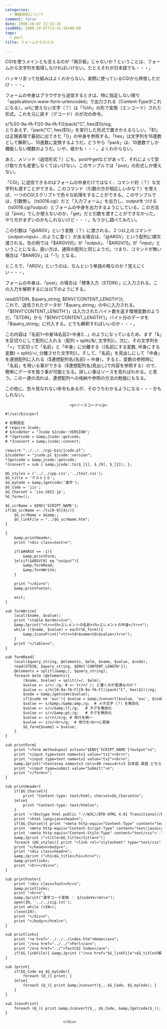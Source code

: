 ```yaml
---
categories:
  - 情報技術について
comment: false
date: 2000-10-07 13:31:16
iso8601: 2000-10-07T13:31:16+09:00
tags:
  - perl
title: フォームからの入力

---
```


<div class="entry-body">
                                 <p>CGIを使うメインとも言えるのが「掲示板」じゃないか？ということは、フォームから文字列を取得しなければいけない。たとえそれが日本語でも・・・。 </p>

<p>ハッキリ言って仕組みはよくわからない。実際に使っているCGIから拝借しただけ・・・。 </p>

<p>フォームの中身はブラウザから送信するときは、特に指定しない限り「application/x-www-form-urlencoded」で出力される（Content-Typeがこれになる）。urlに使えない文字（？）は「%hh」の形で変換（エンコード）された形式。これを元に戻す（デコード）のが次の命令。 </p>

<p>s/%([0-9a-fA-F][0-9a-fA-F])/pack("C", hex($1))/eg;<br />
とりあえず、「pack("C", hex($1))」を実行した形式で置きかえるらしい。「$1」は正規表現で最初に出てきた「()」の中身を参照する。「hex」は文字列を16進数として解釈し、10進数に変換するようだ。どうやら「pack」は、10進数でしか機能しない関数のようだ。いや、嘘かも・・・。よくわからない。 </p>

<p>あと、メソッド（送信形式？）にも、postやgetなどがあって、それによって受け取り方も変更しなくてはいけない。このサンプルでは「post」の形式しか使えない。 </p>

<p>「CGI」に送信できるのはフォームの中身だけではなく、コマンド的（？）な文字列も渡すことができる。このコマンド（引数の方が相応しいかな？）を使えば、一つのCGIスクリプトで色々な処理をすることができる。このサンプルでは、引数無し（ts0016.cgi）だと「入力フォーム」を出力し、outputをつける（ts0016.cgi?output）とフォームの中身を出力するようにしている。この方法は「post」でしか使えないのか、「get」だと引数を渡すことができなかった。やり方がまずいのかもしれないけど・・・。もう少し調べてみたい。 </p>

<p>この引数は「@ARGV」という変数（？）に渡される。２つ以上のコマンド（output+input+...のように書く）がある場合は、「@ARGV」という配列に順次渡される。先の例では「$ARGV[0]」が「output」、「$ARGV[1]」が「input」ということになる。扱い方は、通常の配列と同じようだ。つまり、コマンドが無い場合は「$#ARGV」は「-1」となる。 </p>

<p>ところで、「ARGV」というのは、なんという単語の略なのか？覚えにくい・・・。 </p>

<p>フォームの中身は、「post」の場合は「標準入力（STDIN）」に入力される。この入力を解釈するには以下のようにする。 </p>

<p>read(STDIN, $query_string, $ENV{'CONTENT_LENGTH'});<br />
これで、送信されたデータが「$query_string」の中に入力される。「$ENV{'CONTENT_LENGTH'}」は入力されたバイト数を返す環境変数のようだ。「STDIN」から「$ENV{'CONTENT_LENGTH'}」バイト分のデータを「$query_string」に代入する。とでも解釈すればいいのか・・・。 </p>

<p>この内容は「名前1=中身1&amp;名前2=中身2...」のようになっているため、まず「&amp;」を区切りにして配列に入れる（配列 = split(/&amp;/, 文字列)）。次に、その文字列を「=」で区切って「名前」と「中身」に分離する（(名前にする変数, 中身にする変数) = split(/=/, 分離させた文字列)）。そして、「名前」を見出しにして「中身」を連想配列に入れる（$連想配列名{名前} = 中身）。すると、変数の参照時に「名前」を用いる事ができる（$連想配列名(見出し)で内容を参照する）ので、簡単にデータを扱う事が可能となる。詳しい事はソースを見ればわかる。と思う。この一連の流れは、連想配列への格納や参照の方法の勉強にもなる。 </p>

<p>この他に、色々見なれない命令もあるが、そのうちわかるようになる・・・かもしれない。</p>
                              
                                 <p>ソースコード</p>

```default
#!/usr/bin/perl

# 初期設定
# require Jcode;
# $JcodeVer = "Jcode $Jcode::VERSION";
# *Jgetcode = &amp;Jcode::getcode;
# *Jconvert = &amp;Jcode::convert;

require "../../../cgi-bin/jcode.pl";
$JcodeVer = "jcode.pl $jcode::version";
*Jgetcode = &amp;jcode::getcode;
*Jconvert = sub { &amp;jcode::to($_[1], $_[0], $_[2]); };

@G_styles = ('../../ipp.css','../test.css');
$G_title = 'テスト１６';
$G_myCode = &amp;Jgetcode('漢字');
$G_Code = 'jis';
$G_Charset = 'iso-2022-jp';
%G_form=();

$G_scrName = $ENV{'SCRIPT_NAME'};
if($G_scrName =~ /ts[0-9]{4}/){
    $G_scrName = $&amp;;
    $G_linkFile = "../$G_scrName.htm";
}

{
    &amp;printHeader;
    print "<div class=test>n";

    if($#ARGV == -1){
        &amp;printForm;
    }elsif($ARGV[0] eq "output"){
        &amp;formRead;
        &amp;formWrite;
    }

    print "</div>n";
    &amp;printFooter;

    exit;
}

sub formWrite{
    local($name, $value);
    print "<table border=1>n";
    &amp;Jprint("<tr><th>エレメントの名前<th>エレメントの中身</tr>n");
    while (($name, $value) = each(%G_form)){
        &amp;JconvPrint("<tr><td>$name<td>$value</tr>n");
    }
    print "</table>n";
}

sub formRead{
    local($query_string, @elements, $elm, $name, $value, $code);
    read(STDIN, $query_string, $ENV{'CONTENT_LENGTH'});
    @elements = split(/&amp;/, $query_string);
    foreach $elm (@elements){
        ($name, $value) = split(/=/, $elm);
        $value =~ s/+/ /g; # =~ tr/+/ /; と書くのが普通なのか？
        $value =~ s/%([0-9a-fA-F][0-9a-fA-F])/pack("C", hex($1))/eg;
        $code = &amp;Jgetcode($value);
        if($code ne 'euc'){ $value = &amp;Jconvert($value, 'euc', $code); } # とりあえずEUCに変換
        $value =~ s/&amp;/&amp;amp;/g;  # メタ文字（？）を無効化
        $value =~ s/</&amp;lt;/g;   # タグを無効化
        $value =~ s/>/&amp;gt;/g;   # タグを無効化
        $value =~ s/rn?/n/g; # 改行を統一
        $value =~ s/n/<br>/g;  # 改行を<br>に変換
        $G_form{$name} = $value;
    }
}

sub printForm{
    print "<form method=post action="$ENV{'SCRIPT_NAME'}?output">n";
    print "<input type=text name=tx1 value="tx1"><br>n";
    print "<input type=text name=tx2 value="tx2"><br>n";
    &amp;Jprint("<textarea name=tx3 cols=40 rows=4>tx3 日本語 英語 どちらでもnタグなどは無効になります。</textarea><br>n");
    print "<input type=submit value="Submit!">n";
    print "</form>n";
}

sub printHeader{
    if($G_Charset){
        print "Content-type: text/html; charset=$G_Charsetnn";
    }else{
        print "Content-type: text/htmlnn";
    }
    print '<!doctype html public "-//W3C//DTD HTML 4.01 Transitional//EN">'."n";
    print "<html lang=ja>n<head>n";
    if($G_Charset){ print "<meta http-equiv="Content-Type" content="text/html; charset=$G_Charset">n"; }
    print '<meta http-equiv="Content-Script-Type" content="text/javascript">',"n";
    print '<meta http-equiv="Content-Style-Type" content="text/css">'."n";
    &amp;Jprint ("<title>$G_title</title>n");
    foreach (@G_styles){ print "<link rel="stylesheet" type="text/css" href="$_">n"; }
    print "</head>n<body>n";
    print "<div class=head>n";
    &amp;Jprint ("<h1>$G_title</h1><hr>n");
    &amp;printlinks;
    print "<hr></div>n";
}

sub printFooter{
    print "<div class=foot><hr>n";
    &amp;printlinks;
    print "<hr>n";
    &amp;Jprint("漢字コード変換 ： $JcodeVer<br>n");
    open(IN, '../../sig.txt');
    print while (<IN>);
    close(IN);
    print "</div>n";
    print "</body></html>n";
}

sub printlinks{
    print "<a href="../../../index.htm">Home</a>n";
    print "/n<a href="../../">Perl</a>n";
    print "/n<a href="../">TestCGI Index</a>n";
    if($G_linkFile){ &amp;Jprint ("/n<a href="$G_linkFile">$G_titleの解説</a>n"); }
}

sub Jprint{
    if($G_Code eq $G_myCode){
        foreach (@_){ print; }
    }else{
        foreach (@_){ print &amp;Jconvert($_, $G_Code, $G_myCode); }
    }
}

sub JconvPrint{
    foreach (@_){ print &amp;Jconvert($_, $G_Code, &amp;Jgetcode($_)); }
}
```
                              </div>
    	